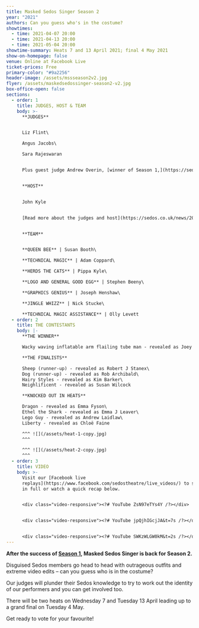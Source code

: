 ```yaml
---
title: Masked Sedos Singer Season 2
year: "2021"
authors: Can you guess who's in the costume?
showtimes:
  - time: 2021-04-07 20:00
  - time: 2021-04-13 20:00
  - time: 2021-05-04 20:00
showtime-summary: Heats 7 and 13 April 2021; final 4 May 2021
show-on-homepage: false
venue: Online at Facebook Live
ticket-prices: Free
primary-color: "#9a2256"
header-image: /assets/mssseason2v2.jpg
flyer: /assets/maskedsedossinger-season2-v2.jpg
box-office-open: false
sections:
  - order: 1
    title: JUDGES, HOST & TEAM
    body: >-
      **JUDGES**


      Liz Flint\

      Angus Jacobs\

      Sara Rajeswaran


      Plus guest judge Andrew Overin, [winner of Season 1,](https://sedos.co.uk/shows/2021-masked-sedos-singer) for the final.


      **HOST**


      John Kyle


      [Read more about the judges and host](https://sedos.co.uk/news/2021-01-07-judges-revealed-and-sign-up-to-sing)


      **TEAM**


      **QUEEN BEE** | Susan Booth\

      **TECHNICAL MAGIC** | Adam Coppard\

      **HERDS THE CATS** | Pippa Kyle\

      **LOGO AND GENERAL GOOD EGG** | Stephen Beeny\

      **GRAPHICS GENIUS** | Joseph Henshaw\

      **JINGLE WHIZZ** | Nick Stucke\

      **TECHNICAL MAGIC ASSISTANCE** | Olly Levett
  - order: 2
    title: THE CONTESTANTS
    body: |-
      **THE WINNER**

      Wacky waving inflatable arm flailing tube man - revealed as Joey Henshaw

      **THE FINALISTS**

      Sheep (runner-up) - revealed as Robert J Stanex\
      Dog (runner-up) - revealed as Rob Archibald\
      Hairy Styles - revealed as Kim Barker\
      Neighlificent - revealed as Susan Wilcock

      **KNOCKED OUT IN HEATS**

      Dragon - revealed as Emma Fyson\
      Ethel the Shark - revealed as Emma J Leaver\
      Lego Guy - revealed as Andrew Laidlaw\
      Liberty - revealed as Chloë Faine

      ^^^ ![](/assets/heat-1-copy.jpg)
      ^^^ 

      ^^^ ![](/assets/heat-2-copy.jpg)
      ^^^
  - order: 3
    title: VIDEO
    body: >-
      Visit our [Facebook live
      replays](https://www.facebook.com/sedostheatre/live_videos/) to see heat 1
      in full or watch a quick recap below.


      <div class="video-responsive"><?# YouTube ZsN97eTYs4Y /?></div>


      <div class="video-responsive"><?# YouTube jpQjhIGcjJA&t=7s /?></div>


      <div class="video-responsive"><?# YouTube SWKzWLGW0kM&t=2s /?></div>
---
```

**After the success of [Season 1](https://sedos.co.uk/shows/2021-masked-sedos-singer), Masked Sedos Singer is back for Season 2.**

Disguised Sedos members go head to head with outrageous outfits and extreme video edits – can you guess who is in the costume?

Our judges will plunder their Sedos knowledge to try to work out the identity of our performers and you can get involved too.

There will be two heats on Wednesday 7 and Tuesday 13 April leading up to a grand final on Tuesday 4 May.

Get ready to vote for your favourite!